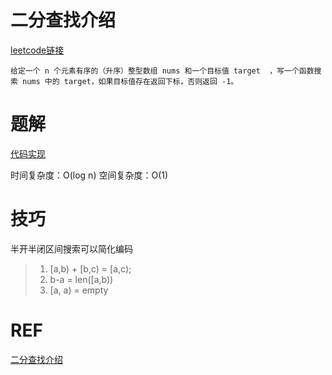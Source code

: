 # 二分查找介绍
[leetcode链接](https://leetcode.cn/problems/binary-search/description/)
```
给定一个 n 个元素有序的（升序）整型数组 nums 和一个目标值 target  ，写一个函数搜索 nums 中的 target，如果目标值存在返回下标，否则返回 -1。
```

# 题解
[代码实现](../../../../../../basicTech/src/main/java/com/java/study/algorithm/array/BinaryQuery.java)

时间复杂度：O(log n)
空间复杂度：O(1)

# 技巧
半开半闭区间搜索可以简化编码
> 1. [a,b) + [b,c) = [a,c);
> 2. b-a = len([a,b))
> 3. [a, a) = empty

# REF
[二分查找介绍](https://programmercarl.com/0704.%E4%BA%8C%E5%88%86%E6%9F%A5%E6%89%BE.html#%E6%80%9D%E8%B7%AF)